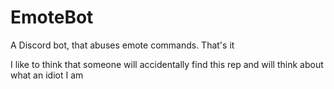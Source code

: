 # EmoteBot
A Discord bot, that abuses emote commands. That's it

I like to think that someone will accidentally find this rep and will think about what an idiot I am
